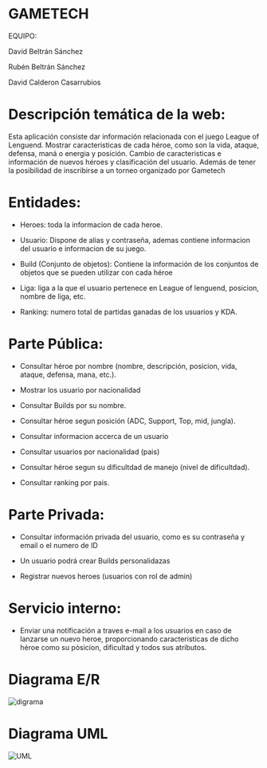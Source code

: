 # GAMETECH
EQUIPO:

David Beltrán Sánchez 

Rubén Beltrán Sánchez

David Calderon Casarrubios



# Descripción temática de la web:
Esta aplicación consiste dar información relacionada con el juego League of Lenguend. Mostrar caracteristicas de cada héroe, como son la vida, ataque, defensa, maná o energia y posición. Cambio de caracteristicas e información de nuevos héroes y clasificación del usuario. Además de tener la posibilidad de inscribirse a un torneo organizado por Gametech

# Entidades:
- Heroes: toda la informacion de cada heroe.

- Usuario: Dispone de alias y contraseña, ademas contiene informacion del usuario e informacion de su juego.

- Build (Conjunto de objetos): Contiene la información de los conjuntos de objetos que se pueden utilizar con cada héroe

- Liga: liga a la que el usuario pertenece en League of lenguend, posicion, nombre de liga, etc.

- Ranking: numero total de partidas ganadas de los usuarios y KDA.

# Parte Pública:

- Consultar héroe por nombre (nombre, descripción, posicion, vida, ataque, defensa, mana, etc.).

- Mostrar los usuario por nacionalidad

- Consultar Builds por su nombre.

- Consultar héroe segun posición  (ADC, Support, Top, mid, jungla).

- Consultar informacion accerca de un usuario

- Consultar usuarios por nacionalidad  (pais)

- Consultar héroe segun su dificultdad de manejo (nivel de dificultdad).

- Consultar ranking por pais.

# Parte Privada:

- Consultar información privada del usuario, como es su contraseña y email o el numero de ID

- Un usuario podrá crear Builds personalidazas 

- Registrar nuevos heroes (usuarios con rol de admin)

# Servicio interno:
- Enviar una notificación a traves e-mail a los usuarios en caso de lanzarse un nuevo heroe, proporcionando caracteristicas de dicho héroe como su pòsicion, dificultad y todos sus atributos.
# Diagrama E/R
![digrama](https://user-images.githubusercontent.com/61190606/74888391-1914ce00-537e-11ea-9dde-71579f9f30cf.jpg)

# Diagrama UML
![UML](https://user-images.githubusercontent.com/60217867/74888084-457c1a80-537d-11ea-8a9d-83dda8cd7e5b.jpg)
